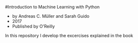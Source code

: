 #Introduction to Machine Learning with Python
* by Andreas C. Müller and Sarah Guido
* 2017
* Published by O'Reilly

In this repository I develop the excercises explained in the book
